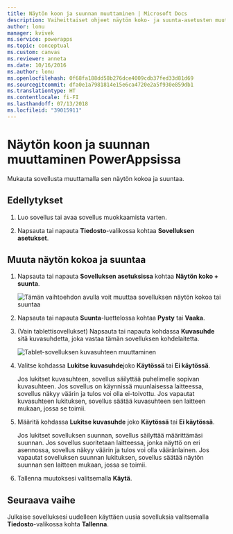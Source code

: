 ```yaml
---
title: Näytön koon ja suunnan muuttaminen | Microsoft Docs
description: Vaiheittaiset ohjeet näytön koko- ja suunta-asetusten muuttamiseen
author: lonu
manager: kvivek
ms.service: powerapps
ms.topic: conceptual
ms.custom: canvas
ms.reviewer: anneta
ms.date: 10/16/2016
ms.author: lonu
ms.openlocfilehash: 0f68fa188dd58b276dce4009cdb37fed33d81d69
ms.sourcegitcommit: dfa0e1a7981814e15e6ca4720e2a5f930e859db1
ms.translationtype: HT
ms.contentlocale: fi-FI
ms.lasthandoff: 07/13/2018
ms.locfileid: "39015911"
---
```

# <a name="change-screen-size-and-orientation-in-powerapps"></a>Näytön koon ja suunnan muuttaminen PowerAppsissa
Mukauta sovellusta muuttamalla sen näytön kokoa ja suuntaa.

## <a name="prerequisites"></a>Edellytykset
1. Luo sovellus tai avaa sovellus muokkaamista varten.

2. Napsauta tai napauta **Tiedosto**-valikossa kohtaa **Sovelluksen asetukset**.

## <a name="change-screen-size-and-orientation"></a>Muuta näytön kokoa ja suuntaa
1. Napsauta tai napauta **Sovelluksen asetuksissa** kohtaa **Näytön koko + suunta**.

    ![Tämän vaihtoehdon avulla voit muuttaa sovelluksen näytön kokoa tai suuntaa](./media/set-aspect-ratio-portrait-landscape/size-orientation.png)

2. Napsauta tai napauta **Suunta**-luettelossa kohtaa **Pysty** tai **Vaaka**.

3. (Vain tablettisovellukset) Napsauta tai napauta kohdassa **Kuvasuhde** sitä kuvasuhdetta, joka vastaa tämän sovelluksen kohdelaitetta.

    ![Tablet-sovelluksen kuvasuhteen muuttaminen](./media/set-aspect-ratio-portrait-landscape/aspect-tablet.png)

4. Valitse kohdassa **Lukitse kuvasuhde**joko **Käytössä** tai **Ei käytössä**.

    Jos lukitset kuvasuhteen, sovellus säilyttää puhelimelle sopivan kuvasuhteen. Jos sovellus on käynnissä muunlaisessa laitteessa, sovellus näkyy väärin ja tulos voi olla ei-toivottu. Jos vapautat kuvasuhteen lukituksen, sovellus säätää kuvasuhteen sen laitteen mukaan, jossa se toimii.

5. Määritä kohdassa **Lukitse kuvasuhde** joko **Käytössä** tai **Ei käytössä**.

    Jos lukitset sovelluksen suunnan, sovellus säilyttää määrittämäsi suunnan. Jos sovellus suoritetaan laitteessa, jonka näyttö on eri asennossa, sovellus näkyy väärin ja tulos voi olla vääränlainen. Jos vapautat sovelluksen suunnan lukituksen, sovellus säätää näytön suunnan sen laitteen mukaan, jossa se toimii.

6. Tallenna muutoksesi valitsemalla **Käytä**.

## <a name="next-step"></a>Seuraava vaihe
Julkaise sovelluksesi uudelleen käyttäen uusia sovelluksia valitsemalla **Tiedosto**-valikossa kohta **Tallenna**.
